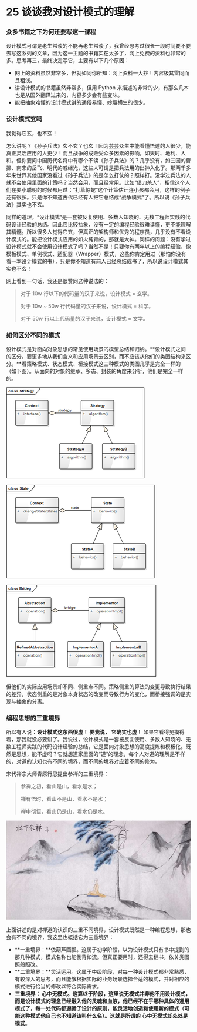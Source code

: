 # 25 谈谈我对设计模式的理解

### 众多书籍之下为何还要写这一课程

设计模式可谓是老生常谈的不能再老生常谈了，我曾经思考过很长一段时间要不要去写这系列的文章，因为这一主题的书籍实在太多了，网上免费的资料也非常的多。思考再三，最终决定写它，主要有以下几个原因：

- 网上的资料虽然非常多，但就如同你所知：网上资料一大抄！内容极其雷同而且粗浅。
- 讲设计模式的书籍虽然非常多，但用 Python 来描述的非常的少，有那么几本也是从国外翻译过来的，内容多少会有些变味。
- 能把抽象难懂的设计模式讲的通俗易懂、妙趣横生的很少。

### 设计模式玄吗

我觉得它玄，也不玄！

怎么讲呢？《孙子兵法》玄不玄？也玄！因为芸芸众生中能看懂悟透的人很少，能真正灵活应用的人更少！而且战争的成败受众多因素的影响，如天时、地利、人和。但你要问中国历代名将中有哪个不读《孙子兵法》的？几乎没有，如三国的曹操、南宋的岳飞、明代的戚继光，这些人可谓是把兵法用的出神入化了。那两千多年来世界其他国家没看过《孙子兵法》的是怎么打仗的？照样打。没学过兵法的人就不会使用里面的计策吗？当然会用，而且经常用。比如“借刀杀人”，相信这个人们在耍小聪明的时候都用过；“打草惊蛇”这个计策估计连小孩都会用，这样的例子还有很多。只是你不知道古代已经有人把它总结成“战争模式”了。所以说《孙子兵法》其实也不玄。

同样的道理，“设计模式”是一套被反复使用、多数人知晓的、无数工程师实践的代码设计经验的总结。因此它比较抽象，没有一定的编程经验很难读懂，更不能理解其精髓。所以很多人觉得它玄，但真正的架构师和优秀的程序员，几乎没有不看设计模式的。能把设计模式应用的如火纯青的，那就是大神。同样的问题：没有学过设计模式就不会使用设计模式了吗？当然不是！只要你有两年以上的编程经验，像模板模式、单例模式、适配器（Wrapper）模式，这些你肯定用过（那怕你没有看一本设计模式的书），只是你不知道有前人已经总结成书了，所以说设计模式其实也不玄！

网上看到一句话，我还是很赞同这种说法的：

> 对于 10w 行以下的代码量的汉子来说，设计模式 = 玄学。
>
> 对于 10w ~ 50w 行代码量的汉子来说，设计模式 = 科学。
>
> 对于 50w 行以上代码量的汉子来说，设计模式 = 文学。

### 如何区分不同的模式

设计模式是对面向对象思想的常见使用场景的模型总结和归纳。\*\*设计模式之间的区分，要更多地从我们含义和应用场景去区别，而不应该从他们的类图结构来区分。\*\*看策略模式、状态模式、桥接模式这三种模式的类图几乎是完全一样的（如下图）。从面向的对象的继承、多态、封装的角度来分析，他们是完全一样的。

![enter image description here](assets/9176a840-9ba2-11e8-870d-e9db50847c4e.jpg)

![enter image description here](assets/9e5fb600-9ba2-11e8-870d-e9db50847c4e.jpg)

![enter image description here](assets/aa6c6d80-9ba2-11e8-9a44-4972dd48e97e.jpg)

但他们的实际应用场景却不同、侧重点不同。策略侧重的算法的变更导致执行结果的差异，状态侧重的是对象本身状态的改变而导致行为的变化，而桥接强调的是实现与抽象的分离。

### 编程思想的三重境界

所以有人说：**设计模式这东西很虚！ **要我说，** 它确实也虚！** 如果它看得见摸得着，那我就没必要讲了。我说过，设计模式是一套被反复使用、多数人知晓的、无数工程师实践的代码设计经验的总结，它是面向对象思想的高度提炼和模板化。既然是思想，能不虚吗？它就想道家里面的“道”的理念，每个人对道的理解是不样的，对道的认知也有不同的境界，而不同的境界对应着不同的修为。

宋代禅宗大师青原行思提出参禅的三重境界：

> 参禅之初，看山是山，看水是水；
>
> 禅有悟时，看山不是山，看水不是水；
>
> 禅中彻悟，看山仍是山，看水仍是水。

![enter image description here](assets/b6e37f90-9ba2-11e8-9a44-4972dd48e97e.jpg)

上面讲述的是对禅道的认识的三重不同境界，设计模式既然是一种编程思想，那也会有不同的境界，我这里也概括它为三重境界：

- \*\*一重境界：\*\*依葫芦画瓢。这属于初学阶段，以为设计模式只有书中提到的那几种模式，模式名称也能倒背如流。但真正要用时，还得去翻书，依关类图照般照改。
- \*\*二重境界：\*\*灵活运用。这属于中级阶段，对每一种设计模式都非常熟悉，有较深入的思考，而且能够根据实际的业务场景选择合适的模式，并对相应的模式进行恰当的修改以符合实际需求。
- **三重境界： **心中无模式。这算终于阶段，这里说无模式并非他不用设计模式，而是设计模式的理念已经融入他的灵魂和血液，他已经不在乎哪种具体的通用模式了，每一处代码都遵循了设计的原则，能灵活地创造和使用新的模式（可能这种模式他自己也不知道该叫什么名）。这就是所谓的** 心中无模式却处处是模式**。
